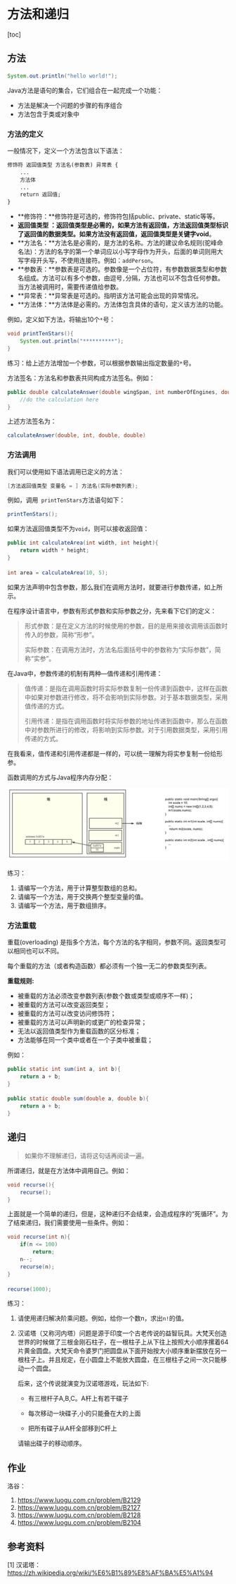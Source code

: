 # 方法和递归

[toc]



## 方法

```java
System.out.println("hello world!");
```

Java方法是语句的集合，它们组合在一起完成一个功能：

- 方法是解决一个问题的步骤的有序组合
- 方法包含于类或对象中



### 方法的定义

一般情况下，定义一个方法包含以下语法：

```txt
修饰符 返回值类型 方法名(参数表) 异常表 {
    ...
    方法体
    ...
    return 返回值;
}
```

- **修饰符：**修饰符是可选的，修饰符包括public、private、static等等。
- **返回值类型 ：**返回值类型是必需的，如果方法有返回值，方法返回值类型标识了返回值的数据类型。如果方法没有返回值，返回值类型是关键字**void**。
- **方法名：**方法名是必需的，是方法的名称。方法的建议命名规则(驼峰命名法)：方法的名字的第一个单词应以小写字母作为开头，后面的单词则用大写字母开头写，不使用连接符。例如：`addPerson`。
- **参数表：**参数表是可选的。参数像是一个占位符，有参数数据类型和参数名组成。方法可以有多个参数，由逗号`,`分隔，方法也可以不包含任何参数。当方法被调用时，需要传递值给参数。
- **异常表：**异常表是可选的。指明该方法可能会出现的异常情况。
- **方法体：**方法体是必需的。方法体包含具体的语句，定义该方法的功能。

例如，定义如下方法，将输出10个`*`号：

```java
void printTenStars(){
    System.out.println("**********");
}
```

练习：给上述方法增加一个参数，可以根据参数输出指定数量的`*`号。

方法签名：方法名和参数表共同构成方法签名。例如：

```java
public double calculateAnswer(double wingSpan, int numberOfEngines, double length, double grossTons) {
    //do the calculation here
}
```

上述方法签名为：

```java
calculateAnswer(double, int, double, double)
```



### 方法调用

我们可以使用如下语法调用已定义的方法：

```java
[方法返回值类型 变量名 = ] 方法名(实际参数列表);
```

例如，调用` printTenStars`方法语句如下：

```java
printTenStars();
```

如果方法返回值类型不为`void`，则可以接收返回值：

```java
public int calculateArea(int width, int height){
    return width * height;
}

int area = calculateArea(10, 5);
```

如果方法声明中包含参数，那么我们在调用方法时，就要进行参数传递，如上所示。

在程序设计语言中，参数有形式参数和实际参数之分，先来看下它们的定义：

> 形式参数：是在定义方法的时候使用的参数，目的是用来接收调用该函数时传入的参数，简称“形参”。
>
> 实际参数：在调用方法时，方法名后面括号中的参数称为“实际参数”，简称“实参”。

在Java中，参数传递的机制有两种—值传递和引用传递：

> 值传递：是指在调用函数时将实际参数复制一份传递到函数中，这样在函数中如果对参数进行修改，将不会影响到实际参数。对于基本数据类型，采用值传递的方式。
>
> 引用传递：是指在调用函数时将实际参数的地址传递到函数中，那么在函数中对参数所进行的修改，将影响到实际参数。对于引用数据类型，采用引用传递的方式。

在我看来，值传递和引用传递都是一样的，可以统一理解为将实参复制一份给形参。

函数调用的方式与Java程序内存分配：

![image-20220805113356381](img/06.%E6%96%B9%E6%B3%95%E5%92%8C%E9%80%92%E5%BD%92/image-20220805113356381.png)

练习：

1. 请编写一个方法，用于计算整型数组的总和。
2. 请编写一个方法，用于交换两个整型变量的值。
3. 请编写一个方法，用于数组排序。



### 方法重载

重载(overloading) 是指多个方法，每个方法的名字相同，参数不同。返回类型可以相同也可以不同。

每个重载的方法（或者构造函数）都必须有一个独一无二的参数类型列表。

**重载规则:**

- 被重载的方法必须改变参数列表(参数个数或类型或顺序不一样)；
- 被重载的方法可以改变返回类型；
- 被重载的方法可以改变访问修饰符；
- 被重载的方法可以声明新的或更广的检查异常；
- 无法以返回值类型作为重载函数的区分标准；
- 方法能够在同一个类中或者在一个子类中被重载；

例如：

```java
public static int sum(int a, int b){
    return a + b;
}

public static double sum(double a, double b){
    return a + b;
}
```



## 递归

> 如果你不理解递归，请将这句话再阅读一遍。

所谓递归，就是在方法体中调用自己。例如：

```java
void recurse(){
    recurse();
}
```

上面就是一个简单的递归，但是，这种递归不会结束，会造成程序的“死循环”。为了结束递归，我们需要使用一些条件。例如：

```java
void recurse(int n){
    if(n <= 100)
        return;
    n--;
    recurse(n);
}

recurse(1000);
```

练习：

1. 请使用递归解决阶乘问题。例如，给你一个数n，求出`n!`的值。

2. 汉诺塔（又称河内塔）问题是源于印度一个古老传说的益智玩具。大梵天创造世界的时候做了三根金刚石柱子，在一根柱子上从下往上按照大小顺序摞着64片黄金圆盘。大梵天命令婆罗门把圆盘从下面开始按大小顺序重新摆放在另一根柱子上。并且规定，在小圆盘上不能放大圆盘，在三根柱子之间一次只能移动一个圆盘。

   后来，这个传说就演变为汉诺塔游戏，玩法如下:

   - 有三根杆子A,B,C。A杆上有若干碟子

   - 每次移动一块碟子,小的只能叠在大的上面

   - 把所有碟子从A杆全部移到C杆上

   请输出碟子的移动顺序。



## 作业

洛谷：

1. https://www.luogu.com.cn/problem/B2129
2. https://www.luogu.com.cn/problem/B2127
3. https://www.luogu.com.cn/problem/B2128
4. https://www.luogu.com.cn/problem/B2104



## 参考资料

[1] 汉诺塔：https://zh.wikipedia.org/wiki/%E6%B1%89%E8%AF%BA%E5%A1%94